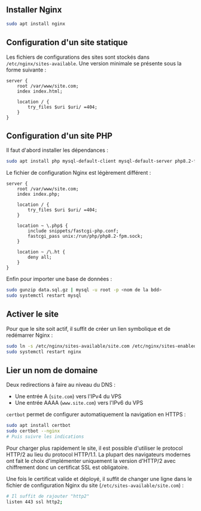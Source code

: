 ## Installer Nginx

```bash
sudo apt install nginx
```

## Configuration d'un site statique

Les fichiers de configurations des sites sont stockés dans `/etc/nginx/sites-available`. Une version minimale se présente sous la forme suivante :
```nginx
server {
    root /var/www/site.com;
    index index.html;

    location / {
        try_files $uri $uri/ =404;
    }
}
```

## Configuration d'un site PHP

Il faut d'abord installer les dépendances :
```bash
sudo apt install php mysql-default-client mysql-default-server php8.2-fpm
```

Le fichier de configuration Nginx est légèrement différent :
```nginx
server {
	root /var/www/site.com;
    index index.php;
	
    location / {
        try_files $uri $uri/ =404;
    }
    
    location ~ \.php$ {
        include snippets/fastcgi-php.conf;
        fastcgi_pass unix:/run/php/php8.2-fpm.sock;
    }
	
    location ~ /\.ht {
        deny all;
    }
}
```

Enfin pour importer une base de données :
```bash
sudo gunzip data.sql.gz | mysql -u root -p <nom de la bdd>
sudo systemctl restart mysql
```

## Activer le site

Pour que le site soit actif, il suffit de créer un lien symbolique et de redémarrer Nginx :
```bash
sudo ln -s /etc/nginx/sites-available/site.com /etc/nginx/sites-enabled/site.com
sudo systemctl restart nginx
```

## Lier un nom de domaine

Deux redirections à faire au niveau du DNS :
- Une entrée A (`site.com`) vers l'IPv4 du VPS
- Une entrée AAAA (`www.site.com`) vers l'IPv6 du VPS

`certbot` permet de configurer automatiquement la navigation en HTTPS :
```bash
sudo apt install certbot
sudo certbot --nginx
# Puis suivre les indications
```

Pour charger plus rapidement le site, il est possible d'utiliser le protocol HTTP/2 au lieu du protocol HTTP/1.1. La plupart des navigateurs modernes ont fait le choix d'implémenter uniquement la version d'HTTP/2 avec chiffrement donc un certificat SSL est obligatoire.

Une fois le certificat valide et déployé, il suffit de changer une ligne dans le fichier de configuration Nginx du site (`/etc/sites-available/site.com`) :
```bash
# Il suffit de rajouter "http2"
listen 443 ssl http2;
```
